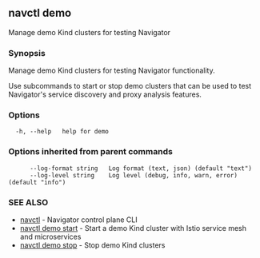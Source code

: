 ## navctl demo

Manage demo Kind clusters for testing Navigator

### Synopsis

Manage demo Kind clusters for testing Navigator functionality.

Use subcommands to start or stop demo clusters that can be used to test
Navigator's service discovery and proxy analysis features.

### Options

```
  -h, --help   help for demo
```

### Options inherited from parent commands

```
      --log-format string   Log format (text, json) (default "text")
      --log-level string    Log level (debug, info, warn, error) (default "info")
```

### SEE ALSO

* [navctl](navctl.md)	 - Navigator control plane CLI
* [navctl demo start](navctl_demo_start.md)	 - Start a demo Kind cluster with Istio service mesh and microservices
* [navctl demo stop](navctl_demo_stop.md)	 - Stop demo Kind clusters

